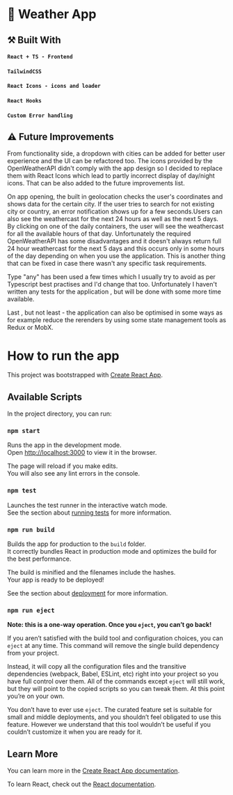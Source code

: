 # 🔆 Weather App

 ## ⚒  Built With <br/>

 #### `React + TS - Frontend` 
 #### `TailwindCSS`
 #### `React Icons - icons and loader` 
 #### `React Hooks`  
 #### `Custom Error handling` 

## ⚠ Future Improvements

From functionality side, a dropdown with cities can be added for better user experience and the UI can be refactored too. The icons provided by the OpenWeatherAPI didn't comply with the app design so I decided to replace them with React Icons which lead to partly incorrect display of day/night icons. That can be also added to the future improvements list. 
 
On app opening, the built in geolocation checks the user's coordinates and shows data for the certain city. If the user tries to search for not existing city or country, an error notification shows up for a few seconds.Users can also see the weathercast for the next 24 hours as well as the next 5 days. By clicking on one of the daily containers, the user will see the weathercast for all the available hours of that day. Unfortunately the required OpenWeatherAPI has some disadvantages and it doesn't always return full 24 hour weathercast for the next 5 days and this occurs only in some hours of the day depending on when you use the application. This is another thing that can be fixed in case there wasn't any specific task requirements. 

Type "any" has been used a few times which I usually try to avoid as per Typescript best practises and I'd change that too. Unfortunately I haven't written any tests for the application , but will be done with some more time available.

Last , but not least - the application can also be optimised in some ways as for example reduce the rerenders by using some state management tools as Redux or MobX.

# How to run the app

This project was bootstrapped with [Create React App](https://github.com/facebook/create-react-app).

## Available Scripts

In the project directory, you can run:

### `npm start`

Runs the app in the development mode.\
Open [http://localhost:3000](http://localhost:3000) to view it in the browser.

The page will reload if you make edits.\
You will also see any lint errors in the console.

### `npm test`

Launches the test runner in the interactive watch mode.\
See the section about [running tests](https://facebook.github.io/create-react-app/docs/running-tests) for more information.

### `npm run build`

Builds the app for production to the `build` folder.\
It correctly bundles React in production mode and optimizes the build for the best performance.

The build is minified and the filenames include the hashes.\
Your app is ready to be deployed!

See the section about [deployment](https://facebook.github.io/create-react-app/docs/deployment) for more information.

### `npm run eject`

**Note: this is a one-way operation. Once you `eject`, you can’t go back!**

If you aren’t satisfied with the build tool and configuration choices, you can `eject` at any time. This command will remove the single build dependency from your project.

Instead, it will copy all the configuration files and the transitive dependencies (webpack, Babel, ESLint, etc) right into your project so you have full control over them. All of the commands except `eject` will still work, but they will point to the copied scripts so you can tweak them. At this point you’re on your own.

You don’t have to ever use `eject`. The curated feature set is suitable for small and middle deployments, and you shouldn’t feel obligated to use this feature. However we understand that this tool wouldn’t be useful if you couldn’t customize it when you are ready for it.

## Learn More

You can learn more in the [Create React App documentation](https://facebook.github.io/create-react-app/docs/getting-started).

To learn React, check out the [React documentation](https://reactjs.org/).
